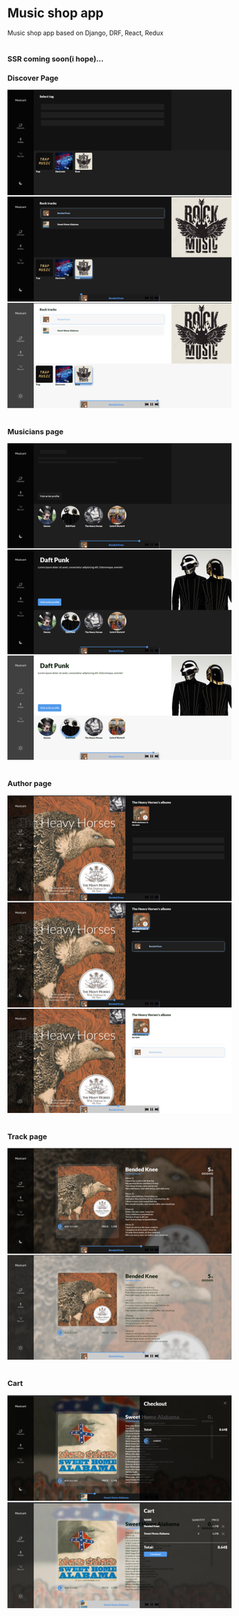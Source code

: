 # Music shop app

Music shop app based on Django, DRF, React, Redux<br/><br />

### SSR coming soon(i hope)...

### Discover Page

![Discover page](https://github.com/Neon20179/musicShop/blob/master/read_me_images/discover_page.png?raw=true)
![Discover page active](https://github.com/Neon20179/musicShop/blob/master/read_me_images/discover_page_active.png?raw=true)
![Discover page light](https://github.com/Neon20179/musicShop/blob/master/read_me_images/discover_page_light.png?raw=true)
<br /><br />

### Musicians page

![Artists page](https://github.com/Neon20179/musicShop/blob/master/read_me_images/artists_page.png?raw=true)
![Artists page active](https://github.com/Neon20179/musicShop/blob/master/read_me_images/artists_page_active.png?raw=true)
![Artists page light](https://github.com/Neon20179/musicShop/blob/master/read_me_images/artists_page_light.png?raw=true)
<br /><br />

### Author page

![Author page](https://github.com/Neon20179/musicShop/blob/master/read_me_images/author_page.png?raw=true)
![Author page active](https://github.com/Neon20179/musicShop/blob/master/read_me_images/author_page_active.png?raw=true)
![Author page light](https://github.com/Neon20179/musicShop/blob/master/read_me_images/author_page_light.png?raw=true)
<br /><br />

### Track page

![Track page](https://github.com/Neon20179/musicShop/blob/master/read_me_images/track_page.png?raw=true)
![Track page light](https://github.com/Neon20179/musicShop/blob/master/read_me_images/track_page_light.png?raw=true)
<br /><br />

### Cart

![Cart](https://github.com/Neon20179/musicShop/blob/master/read_me_images/cart.png?raw=true)
![Checkout](https://github.com/Neon20179/musicShop/blob/master/read_me_images/checkout.png?raw=true)
